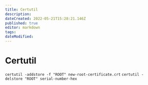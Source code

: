```yaml
---
title: Certutil
description: 
dateCreated: 2022-05-21T15:28:21.146Z
published: true
editor: markdown
tags: 
dateModified: 
---
```

# Certutil
`certutil -addstore -f "ROOT" new-root-certificate.crt`
`certutil -delstore "ROOT" serial-number-hex`
